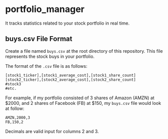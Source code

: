 # portfolio_manager

It tracks statistics related to your stock portfolio in real time.

## buys.csv File Format

Create a file named `buys.csv` at the root directory of this repository. This file represents the stock buys in your portfolio. 

The format of the `.csv` file is as follows:
```
[stock1_ticker],[stock1_average_cost],[stock1_share_count]
[stock2_ticker],[stock2_average_cost],[stock2_share_count]
#stock3
#etc.
```

For example, if my portfolio consisted of 3 shares of Amazon (AMZN) at $2000, and 2 shares of Facebook (FB) at $150, my `buys.csv` file would look at follow:
```
AMZN,2000,3
FB,150,2
```

Decimals are valid input for columns 2 and 3.
